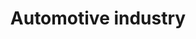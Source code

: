 ---
title: Automotive industry
longTitle: 'Automotive industry'
tags:
- gccommon
usedFor:
- "[[Automobile industry]]"
---